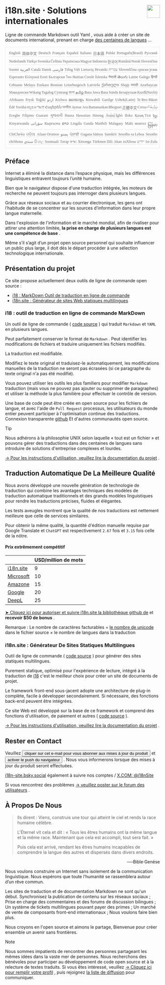 <h1 style="display:flex;justify-content:space-between">i18n.site ⋅ Solutions internationales<img src="//p.3ti.site/logo.svg" style="user-select:none;margin-top:-1px;width:42px"></h1>

Ligne de commande Markdown outil Yaml , vous aide à créer un site de documents international, prenant en charge [des centaines de langues](/i18/LANG_CODE) ...

<pre class="langli" style="display:flex;flex-wrap:wrap;background:transparent;border:1px solid #eee;font-size:12px;box-shadow:0 0 3px inset #eee;padding:12px 5px 4px 12px;justify-content:space-between;"><style>pre.langli i{font-weight:300;font-family:s;margin-right:2px;margin-bottom:8px;font-style:normal;color:#666;border-bottom:1px dashed #ccc;}</style><i>English</i><i>简体中文</i><i>Deutsch</i><i>Français</i><i>Español</i><i>Italiano</i><i>日本語</i><i>Polski</i><i>Português(Brasil)</i><i>Русский</i><i>Nederlands</i><i>Türkçe</i><i>Svenska</i><i>Čeština</i><i>Українська</i><i>Magyar</i><i>Indonesia</i><i>한국어</i><i>Română</i><i>Norsk</i><i>Slovenčina</i><i>Suomi</i><i>العربية</i><i>Català</i><i>Dansk</i><i>فارسی</i><i>Tiếng Việt</i><i>Lietuvių</i><i>Hrvatski</i><i>עברית</i><i>Slovenščina</i><i>српски језик</i><i>Esperanto</i><i>Ελληνικά</i><i>Eesti</i><i>Български</i><i>ไทย</i><i>Haitian Creole</i><i>Íslenska</i><i>नेपाली</i><i>తెలుగు</i><i>Latine</i><i>Galego</i><i>हिन्दी</i><i>Cebuano</i><i>Melayu</i><i>Euskara</i><i>Bosnian</i><i>Letzeburgesch</i><i>Latviešu</i><i>ქართული</i><i>Shqip</i><i>मराठी</i><i>Azərbaycan</i><i>Македонски</i><i>Wikang Tagalog</i><i>Cymraeg</i><i>বাংলা</i><i>தமிழ்</i><i>Basa Jawa</i><i>Basa Sunda</i><i>Беларуская</i><i>Kurdî(Navîn)</i><i>Afrikaans</i><i>Frysk</i><i>Toğikī</i><i>اردو</i><i>Kichwa</i><i>മലയാളം</i><i>Kiswahili</i><i>Gaeilge</i><i>Uzbek(Latin)</i><i>Te Reo Māori</i><i>Èdè Yorùbá</i><i>ಕನ್ನಡ</i><i>አማርኛ</i><i>Հայերեն</i><i>অসমীয়া</i><i>Aymar Aru</i><i>Bamanankan</i><i>Bhojpuri</i><i>正體中文</i><i>Corsu</i><i>ދިވެހިބަސް</i><i>Eʋegbe</i><i>Filipino</i><i>Guarani</i><i>ગુજરાતી</i><i>Hausa</i><i>Hawaiian</i><i>Hmong</i><i>Ásụ̀sụ́ Ìgbò</i><i>Iloko</i><i>Қазақ Тілі</i><i>ខ្មែរ</i><i>Kinyarwanda</i><i>سۆرانی</i><i>Кыргызча</i><i>ລາວ</i><i>Lingála</i><i>Ganda</i><i>Maithili</i><i>Malagasy</i><i>Malti</i><i>монгол</i><i>မြန်မာ</i><i>ChiCheŵa</i><i>ଓଡ଼ିଆ</i><i>Afaan Oromoo</i><i>پښتو</i><i>ਪੰਜਾਬੀ</i><i>Gagana Sāmoa</i><i>Sanskrit</i><i>Sesotho sa Leboa</i><i>Sesotho</i><i>chiShona</i><i>سنڌي</i><i>සිංහල</i><i>Soomaali</i><i>Татар</i><i>ትግር</i><i>Xitsonga</i><i>Türkmen Dili</i><i>Akan</i><i>isiXhosa</i><i>ייִדיש</i><i>Isi-Zulu</i></pre>

## Préface

Internet a éliminé la distance dans l’espace physique, mais les différences linguistiques entravent toujours l’unité humaine.

Bien que le navigateur dispose d'une traduction intégrée, les moteurs de recherche ne peuvent toujours pas interroger dans plusieurs langues.

Grâce aux réseaux sociaux et au courrier électronique, les gens ont l’habitude de se concentrer sur les sources d’information dans leur propre langue maternelle.

Dans l'explosion de l'information et le marché mondial, afin de rivaliser pour attirer une attention limitée, **la prise en charge de plusieurs langues est une compétence de base** .

Même s’il s’agit d’un projet open source personnel qui souhaite influencer un public plus large, il doit dès le départ procéder à une sélection technologique internationale.

## <a rel=id href="#project" id="project"></a> Présentation du projet

Ce site propose actuellement deux outils de ligne de commande open source :

* [i18 : MarkDown Outil de traduction en ligne de commande](/i18/feature)
* [i18n.site : Générateur de sites Web statiques multilingues](/i18n.site)

### <a rel=id href="#i18" id="i18"></a> i18 : outil de traduction en ligne de commande MarkDown

Un outil de ligne de commande ( [code source](https://github.com/i18n-site/rust/tree/main/i18) ) qui traduit `Markdown` et `YAML` en plusieurs langues.

Peut parfaitement conserver le format de `Markdown` . Peut identifier les modifications de fichiers et traduire uniquement les fichiers modifiés.

La traduction est modifiable.

Modifiez le texte original et traduisez-le automatiquement, les modifications manuelles de la traduction ne seront pas écrasées (si ce paragraphe du texte original n'a pas été modifié).

Vous pouvez utiliser les outils les plus familiers pour modifier `Markdown` traduction (mais vous ne pouvez pas ajouter ou supprimer de paragraphes) et utiliser la méthode la plus familière pour effectuer le contrôle de version.

Une base de code peut être créée en open source pour les fichiers de langue, et avec l'aide de `Pull Request` processus, les utilisateurs du monde entier peuvent participer à l'optimisation continue des traductions. Connexion transparente [github](//github.com) Et d'autres communautés open source.

> [!TIP]
> Nous adhérons à la philosophie UNIX selon laquelle « tout est un fichier » et pouvons gérer des traductions dans des centaines de langues sans introduire de solutions d'entreprise complexes et lourdes.

[→ Pour les instructions d'utilisation, veuillez lire la documentation du projet](/i18) .

## Traduction Automatique De La Meilleure Qualité

Nous avons développé une nouvelle génération de technologie de traduction qui combine les avantages techniques des modèles de traduction automatique traditionnels et des grands modèles linguistiques pour rendre les traductions précises, fluides et élégantes.

Les tests aveugles montrent que la qualité de nos traductions est nettement meilleure que celle de services similaires.

Pour obtenir la même qualité, la quantité d'édition manuelle requise par Google Translate et `ChatGPT` est respectivement `2.67` fois et `3.15` fois celle de la nôtre.

#### <a rel=id href="#price" id="price"></a> Prix extrêmement compétitif

|                                                                                   | USD/million de mots |
| --------------------------------------------------------------------------------- | ------------- |
| [i18n.site](https://i18n.site)                                                    | 9             |
| [Microsoft](https://azure.microsoft.com/pricing/details/cognitive-services/translator) | 10            |
| [Amazone](https://aws.amazon.com/translate/pricing)                                | 15            |
| [Google](https://cloud.google.com/translate/pricing)                                | 20            |
| [DeepL](https://www.deepl.com/zh/pro#developer)                                  | 25            |

[➤ Cliquez ici pour autoriser et suivre i18n.site la bibliothèque github de](https://github.com/login/oauth/authorize?client_id=Ov23liuGAmK0plc9FgB3&amp;scope=user:email,user:follow,public_repo) et **recevoir $50 de bonus** .

Remarque : Le nombre de caractères facturables = [le nombre de unicode](https://en.wikipedia.org/wiki/Unicode) dans le fichier source × le nombre de langues dans la traduction

### i18n.site : Générateur De Sites Statiques Multilingues

Outil de ligne de commande ( [code source](https://github.com/i18n-site/rust/tree/main/i18n-site) ) pour générer des sites statiques multilingues.

Purement statique, optimisé pour l'expérience de lecture, intégré à la traduction de [i18](#i18) c'est le meilleur choix pour créer un site de documents de projet.

Le framework front-end sous-jacent adopte une architecture de plug-in complète, facile à développer secondairement. Si nécessaire, des fonctions back-end peuvent être intégrées.

Ce site Web est développé sur la base de ce framework et comprend des fonctions d'utilisation, de paiement et autres ( [code source](/i18n.site/c/src) ).

[→ Pour les instructions d'utilisation, veuillez lire la documentation du projet](/i18n.site) .

## Rester en Contact

Veuillez <button onclick="mailsub()">cliquer sur cet e-mail pour vous abonner aux mises à jour du produit</button> et <button onclick="webpush()">activer le push du navigateur</button> . Nous vous informerons lorsque des mises à jour du produit seront effectuées.

[i18n-site.bsky.social](https://bsky.app/profile/i18n-site.bsky.social) également à suivre nos comptes / [X.COM: @i18nSite](https://x.com/i18nSite)

Si vous rencontrez des problèmes [→ veuillez poster sur le forum des utilisateurs](https://groups.google.com/u/1/g/i18n) .

## À Propos De Nous

> Ils dirent : Viens, construis une tour qui atteint le ciel et rends la race humaine célèbre.
>
> L'Éternel vit cela et dit : « Tous les êtres humains ont la même langue et la même race. Maintenant que cela est accompli, tout sera fait. »
>
> Puis cela est arrivé, rendant les êtres humains incapables de comprendre la langue des autres et dispersés dans divers endroits.

<p style="text-align:right">──Bible·Genèse</p>

Nous voulons construire un Internet sans isolement de la communication linguistique.
Nous espérons que toute l’humanité se rassemblera autour d’un rêve commun.

Les sites de traduction et de documentation Markdown ne sont qu'un début.
Synchronisez la publication de contenu sur les réseaux sociaux ;
Prise en charge des commentaires et des forums de discussion bilingues ;
Un système de tickets multilingues pouvant payer des primes ;
Un marché de vente de composants front-end internationaux ;
Nous voulons faire bien plus.

Nous croyons en l'open source et aimons le partage,
Bienvenue pour créer ensemble un avenir sans frontières.

> [!NOTE]
> Nous sommes impatients de rencontrer des personnes partageant les mêmes idées dans la vaste mer de personnes.
> Nous recherchons des bénévoles pour participer au développement de code open source et à la relecture de textes traduits.
> Si vous êtes intéressé, veuillez [→ Cliquez ici pour remplir votre profil](https://ggl.link/i18n) , puis rejoignez [la liste de diffusion](https://groups.google.com/u/2/g/i18n-site) pour communiquer.